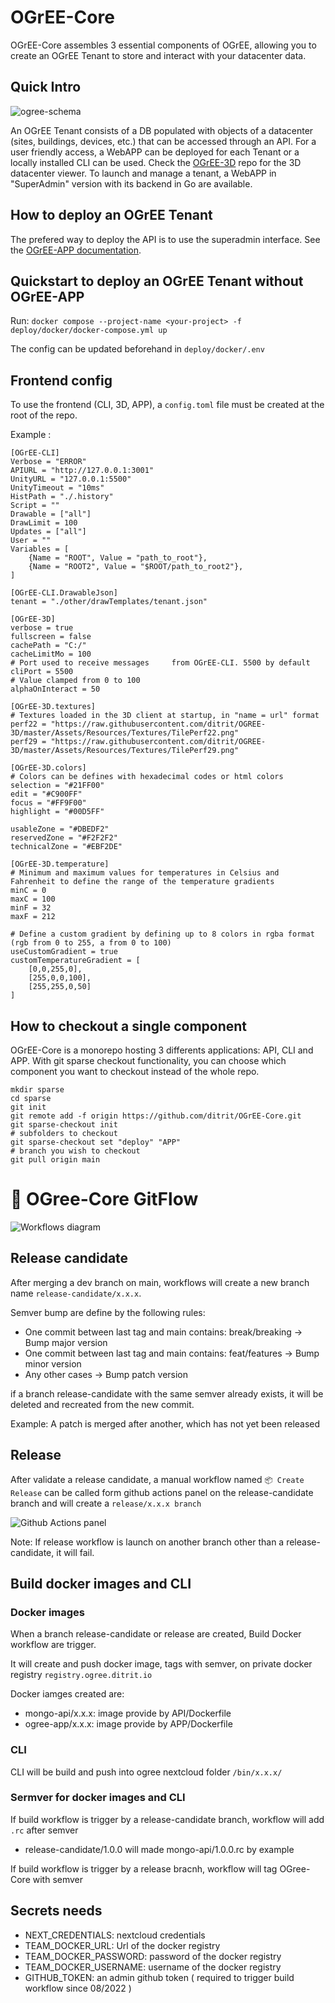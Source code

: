 # OGrEE-Core

OGrEE-Core assembles 3 essential components of OGrEE, allowing you to create an OGrEE Tenant to store and interact with your datacenter data.

## Quick Intro
![ogree-schema](https://github.com/ditrit/OGrEE-Core/assets/37706737/378c6cbe-aea2-4db0-82d6-6c3a18ecc6c5)

An OGrEE Tenant consists of a DB populated with objects of a datacenter (sites, buildings, devices, etc.) that can be accessed through an API. For a user friendly access, a WebAPP can be deployed for each Tenant or a locally installed CLI can be used. Check the [OGrEE-3D](https://github.com/ditrit/OGrEE-3D) repo for the 3D datacenter viewer. To launch and manage a tenant, a WebAPP in "SuperAdmin" version with its backend in Go are available.

## How to deploy an OGrEE Tenant
The prefered way to deploy the API is to use the superadmin interface. See the [OGrEE-APP documentation](https://github.com/ditrit/OGrEE-Core/tree/main/APP).

## Quickstart to deploy an OGrEE Tenant without OGrEE-APP

Run:
```docker compose --project-name <your-project> -f deploy/docker/docker-compose.yml up```

The config can be updated beforehand in ```deploy/docker/.env```

## Frontend config
To use the frontend (CLI, 3D, APP), a ```config.toml``` file must be created at the root of the repo.

Example :
```
[OGrEE-CLI]
Verbose = "ERROR"
APIURL = "http://127.0.0.1:3001"
UnityURL = "127.0.0.1:5500"
UnityTimeout = "10ms"
HistPath = "./.history"
Script = ""
Drawable = ["all"]
DrawLimit = 100
Updates = ["all"]
User = ""
Variables = [
    {Name = "ROOT", Value = "path_to_root"},
    {Name = "ROOT2", Value = "$ROOT/path_to_root2"},
]

[OGrEE-CLI.DrawableJson]
tenant = "./other/drawTemplates/tenant.json"

[OGrEE-3D]
verbose = true
fullscreen = false
cachePath = "C:/"
cacheLimitMo = 100
# Port used to receive messages     from OGrEE-CLI. 5500 by default
cliPort = 5500
# Value clamped from 0 to 100
alphaOnInteract = 50

[OGrEE-3D.textures]
# Textures loaded in the 3D client at startup, in "name = url" format
perf22 = "https://raw.githubusercontent.com/ditrit/OGREE-3D/master/Assets/Resources/Textures/TilePerf22.png"
perf29 = "https://raw.githubusercontent.com/ditrit/OGREE-3D/master/Assets/Resources/Textures/TilePerf29.png"

[OGrEE-3D.colors]
# Colors can be defines with hexadecimal codes or html colors
selection = "#21FF00"
edit = "#C900FF"
focus = "#FF9F00"
highlight = "#00D5FF"

usableZone = "#DBEDF2"
reservedZone = "#F2F2F2"
technicalZone = "#EBF2DE"

[OGrEE-3D.temperature]
# Minimum and maximum values for temperatures in Celsius and Fahrenheit to define the range of the temperature gradients
minC = 0
maxC = 100
minF = 32
maxF = 212

# Define a custom gradient by defining up to 8 colors in rgba format (rgb from 0 to 255, a from 0 to 100)
useCustomGradient = true
customTemperatureGradient = [
    [0,0,255,0],
    [255,0,0,100],
    [255,255,0,50]
]
```
## How to checkout a single component
OGrEE-Core is a monorepo hosting 3 differents applications: API, CLI and APP. With git sparse checkout functionality, you can choose which component you want to checkout instead of the whole repo. 

```
mkdir sparse
cd sparse
git init
git remote add -f origin https://github.com/ditrit/OGrEE-Core.git
git sparse-checkout init
# subfolders to checkout
git sparse-checkout set "deploy" "APP"
# branch you wish to checkout
git pull origin main 
```


# 🔁 OGree-Core GitFlow

![Workflows diagram](/assets/images/main.jpg)

## Release candidate

After merging a dev branch on main, workflows will create a new branch name `release-candidate/x.x.x`.

Semver bump are define by the following rules:
- One commit between last tag and main contains: break/breaking -> Bump major version
- One commit between last tag and main contains: feat/features -> Bump minor version
- Any other cases -> Bump patch version

if a branch release-candidate with the same semver already exists, it will be deleted and recreated from the new commit.

Example: A patch is merged after another, which has not yet been released

## Release

After validate a release candidate, a manual workflow named `📦 Create Release` can be called form github actions panel on the release-candidate branch and will create a `release/x.x.x branch`

![Github Actions panel](/assets/images/github.png)

Note: If release workflow is launch on another branch other than a release-candidate, it will fail.

## Build docker images and CLI

### Docker images
When a branch release-candidate or release are created, Build Docker workflow are trigger.

It will create and push docker image, tags with semver, on private docker registry `registry.ogree.ditrit.io`

Docker iamges created are:
- mongo-api/x.x.x: image provide by API/Dockerfile
- ogree-app/x.x.x: image provide by APP/Dockerfile


### CLI

CLI will be build and push into ogree nextcloud folder `/bin/x.x.x/`

### Sermver for docker images and CLI

If build workflow is trigger by a release-candidate branch, workflow will add `.rc` after semver

- release-candidate/1.0.0 will made mongo-api/1.0.0.rc by example

If build workflow is trigger by a release bracnh, workflow will tag OGree-Core with semver

## Secrets needs

- NEXT_CREDENTIALS: nextcloud credentials
- TEAM_DOCKER_URL: Url of the docker registry
- TEAM_DOCKER_PASSWORD: password of the docker registry
- TEAM_DOCKER_USERNAME: username of the docker registry
- GITHUB_TOKEN: an admin github token ( required to trigger build workflow since 08/2022 )